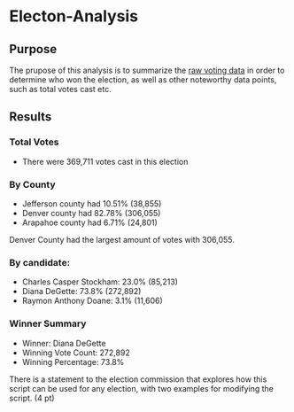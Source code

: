 # Electon-Analysis
## Purpose
The prupose of this analysis is to summarize the [raw voting data](https://github.com/sd2wiebe/Electon-Analysis/tree/main/Resources) in order to determine who won the election, as well as other noteworthy data points, such as total votes cast etc.

## Results
### Total Votes
- There were 369,711 votes cast in this election
### By County
- Jefferson county had 10.51% (38,855)
- Denver county had 82.78% (306,055)
- Arapahoe county had 6.71% (24,801)

Denver County had the largest amount of votes with 306,055.
### By candidate:
- Charles Casper Stockham: 23.0% (85,213)
- Diana DeGette: 73.8% (272,892)
- Raymon Anthony Doane: 3.1% (11,606)
### Winner Summary
- Winner: Diana DeGette
- Winning Vote Count: 272,892
- Winning Percentage: 73.8%

There is a statement to the election commission that explores how this script can be used for any election, with two examples for modifying the script. (4 pt)
